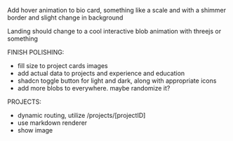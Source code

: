 Add hover animation to bio card, something like a scale and with a shimmer border and slight change in background

Landing should change to a cool interactive blob animation with threejs or something

FINISH POLISHING:

- fill size to project cards images
- add actual data to projects and experience and education
- shadcn toggle button for light and dark, along with appropriate icons
- add more blobs to everywhere. maybe randomize it?

PROJECTS:

- dynamic routing, utilize /projects/[projectID]
- use markdown renderer
- show image
